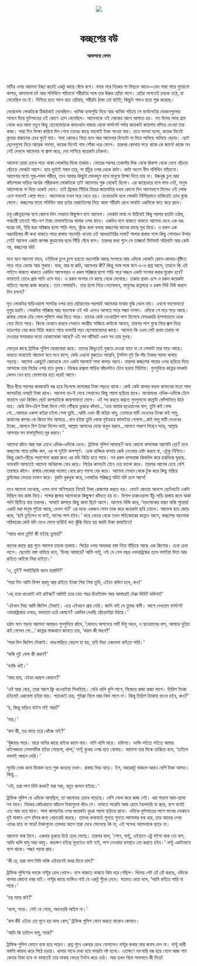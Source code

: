 <div align=center>
<img src=https://images.prothomalo.com/prothomalo-bangla%2F2023-07%2F7f13a8bf-a86c-4648-974b-65fa21268d9a%2FAfsana_Begum.jpg?rect=0%2C55%2C978%2C513&w=1200&ar=40%3A21&auto=format%2Ccompress&ogImage=true&mode=crop&overlay=&overlay_position=bottom&overlay_width_pct=1 />
<br><br>
<h1>কচ্ছপের বউ</h1> 
<h4>আফসানা বেগম</h4>
<br><br>
</div>

মাটির ওপর আমেনা ইচ্ছা করেই একটু কাছে ঘেঁষে বসে। বসার পরে নিজের পা পিছলে আনে—যেন সারা গায়ে পুরোনো কাপড়, কাদামাখা চট আর পলিথিনে প্যাঁচানো শরীরটার সঙ্গে তার ঊরুর ছোঁয়া লাগে। ছোঁয়া লাগতেই চমকে ওঠে, যা ভেবেছিল তা-ই। নিশ্চিত হতে গালে হাত ছোঁয়ায়, শরীরটা ঠান্ডা তো বটেই; কিছুটা শক্তও হতে শুরু করেছে।

ভোরবেলা লোকটাকে ঠিকঠাকই দেখেছিল। খানিক হামাগুড়ি দিয়ে আর খানিক গড়িয়ে সে ফার্মগেটের দোকানগুলোর সামনে দিয়ে ফুটপাতের ওই কোণে এসে থেমেছিল। আমেনাকে ওই লোকের আগে আসতে হয়। গত ঈদের সময় গ্রাম থেকে ধরে আনা নতুন কিছু ছেলেমেয়েকে কারওয়ান বাজার থেকে ফার্মগেট পর্যন্ত কয়েকটা জায়গায় বসিয়ে দেওয়া তার কাজ। সারা দিন ভিক্ষা করিয়ে দিন শেষে তাদের কাছে ভালোই টাকা পাওয়া যায়। তবে সমস্যা হলো, কয়েক দিনেই কুত্তার বাচ্চাদের চোখ ফুটে যায়। অন্য কোথাও গিয়ে বসে আর আমেনার হিস্যাটা না দিয়ে পালিয়ে পালিয়ে বেড়ায়। ছোট ছেলেগুলো নিয়ে আরেক সমস্যা, কয়েক দিনেই গাম শোঁকা ধরে ফেলে। তারপর কোথায় পড়ে থাকে কে জানে! কাজে মন নেই দেখলে আমেনার গা জ্বালা করে, দেয় লাগিয়ে কয়েকটা চটকনা।

আমেনা চোরা চোখে পড়ে থাকা লোকটার দিকে তাকায়। ভোরের পরপর তেজগাঁর দিক থেকে রিকশা থেকে নেমে ছেঁচড়ে ছেঁচড়ে লোকটা আসে। হাত দুটোই সম্বল তার, পা হাঁটুর ওপর থেকে কাটা। কাটা অংশে নীল পলিথিন প্যাঁচানো। আমেনার মতো সুস্থ–সবল শরীরে, তাও আবার কিছুটা মেদবহুল হলে মানুষে ভিক্ষা দিতে চায় না। উষ্কখুষ্ক চুল আর কাঁচাপাকা দাড়ির অর্ধেক শরীরঅলা লোকটাকে তাই আমেনার শুরু থেকেই হিংসা। এর কাছেধারে বসে লাভ নেই, মানুষ আমেনাকে না দিয়ে ওকেই দেবে। তাই ব্রিজের সিঁড়ির নিচের জায়গাটার দখল কোনো দিন আগেভাগে নিলেও ওই লোক এসে বসলেই কেল্লা ফতে। আমেনাকে তখন সরে যেতে হয়। চোখাচোখি হলে লোকটা নির্লিপ্তভাবে তাকিয়েই চোখ বুজে ফেলে। কচ্ছপের মতো পলিথিন আর চটের ঘেরাটোপের নিচে আধা শরীরটা রেখে মাথাটা একদিকে কাত করে রাখে।

তবু কৌতূহলের বশে কোনো দিন সেখানে কিছুক্ষণ বসে আমেনা। লোকটা মাথা না উঠিয়েই কিছু পরপর হাতটা ওঠায়, পথচারী তাতেই পাঁচ-দশ টাকা মেলামাইনের থালার ওপর রাখে। একদিন বসে থাকতে থাকতে আমেনা দেখে এক ভদ্র ঘরের বউ, ইস্ত্রি করা পরিষ্কার ছাপা শাড়ি গায়ে, ঝুঁকে কথা বলছে কচ্ছপের কানের কাছে মুখ নিয়ে। ও রকম এক ভদ্রমহিলার কী কথা থাকতে পারে রাস্তায় গড়াগড়ি খাওয়া ওই আধব্যাটারির সঙ্গে? শালার রাস্তার শব্দে কিছু শোনারও উপায় নেই! আমেনা একটা কাগজ কুড়ানোর ছলে সিঁড়ি ঘেঁষে বসে। তারপর কথা শুনে সে তাজ্জব! ফিটফাট মহিলাটা আর কেউ নয়, কচ্ছপের বউ!

মনে মনে আমেনা ভাবে, ওইদিকে চুপে চুপে হয়তো বড়লোকি আছে সংসারে আর এদিকে লোকটা রোদে-কাদায়-বৃষ্টিতে পড়ে পড়ে ভেজে আর শুকায়। যাক, যার যা রুচি, আমেনার কী? কিন্তু সঙ্গে সঙ্গে মনে এ-ও প্রশ্ন আসে, তাহলে কি এই লাইনে থাকতে থাকতে একদিন আমেনারও ও রকম পরিষ্কার ছাপা শাড়ি পরে সচ্ছল একটা সংসার করার মুরোদ হবে? ভাবতেই চোখে প্রায় পানি এসে যায়। ও রকম সংসার সে কাছে থেকে দেখেছে। ঢাকায় প্রথম এসে ও রকম কয়েকটা বাড়িতে পরপর কাজ করেছে। তবে পোষায়নি। তার হলো গিয়ে নেতাস্বভাব, মানুষের রান্নাঘরে ও রকম মিউ মিউ করলে দিন চলবে?

মৃত লোকটার দাড়িওয়ালা গালটার ওপর হাত ছোঁয়ানোর পরপরই আমেনার মাথায় বুদ্ধি খেলে যায়। এখনো ভালোমতো দুপুর হয়নি। লোকটার পরিষ্কার আর বড়লোক ওই বউ এলেও আসতে পারে সন্ধ্যা নাগাদ। এদিকে সে মরে পড়ে আছে। রাস্তার লোকে টের পেলে পুলিশে খবর দিতে পারে। তাদের কেউ বেওয়ারিশ লাশ হিসেবে বেসরকারি হাসপাতালে ওকে বেচে দিতে পারে। কিংবা যেখানে রাখবে সেখানে আত্মীয় সাজিয়ে কাউকে আনবে, তারপর লাশ বুঝে নিয়ে জ্বাল দিয়ে হাড়গোড় বের করে বিক্রি করতে পারে ডাক্তারি পড়া ছেলেমেয়েদের কাছে। আমেনা কি এখন সেই প্রথম ঢাকায় পা দেওয়ার সময়কার মতো বোকাসোকা আছে? এই সব আঁটঘাট এখন সব তার মুখস্থ।

মোড়ের কাছে ট্রাফিক পুলিশ ঘোরাফেরা করে। তাদের কিছুতেই বুঝতে দেওয়া যাবে না যে লোকটা মরে পড়ে আছে। ভাবতে ভাবতেই আমেনা মনে মনে হাসে, কেউ এখনো বুঝতেও পারেনি, টুসটাস দুই কি পাঁচ টাকার পয়সা থালায় পড়ছে। আমেনা একছুটে কোত্থেকে যেন একটা ময়লাটে সাদা কাপড় আনে। তারপর কচ্ছপের গায়ের ওপর ছড়িয়ে দিয়ে আন্দাজে তার পিঠের ওপর হাত বুলায়। নিজের রংজ্বলা শাড়ির আঁচলটাও টেনে ছড়ায় পিঠটায়। গুনগুনিয়ে কান্নার দমকটা কেমন যেন হাত বোলানোর হাত ধরেই আসে।

ধীরে ধীরে পয়সার ঝনঝনানি বন্ধ হয়ে নিঃশব্দে কাগজের টাকা পড়তে থাকে। কেউ কেউ থালার বদলে কাফনের মতো সাদা কাপড়টার ওপরই টাকা রাখে। আমেনা তা–ই দেখে সেখানেও কিছু পয়সা ছড়িয়ে রাখে। মাঝেমধ্যে এদিক–ওদিকে টেনে বাতাসে ওড়া কিঞ্চিৎ ছোট কাপড়টাকে জায়গামতো মেলে। এই সব করতে করতে গুনগুনানো কান্নাটা ফোঁপানিতে উঠে যায়। কেউ বিশ–ত্রিশ টাকা দিলে সেটা পৌঁছায় ডুকরে কাঁদায়...‘ওরে আমার ছাওয়ালের বাপ, তুমি কই গেলা গো...আমারে একলা কইরা চইলা গেলা তুমি...আমি এখন কী কইরা খামু, তোমারে মাটি দেওনের ট্যাকা কই পামু, কাফনের কাপড় কে কিন্যা দিব আমারে...বাপ হইয়া তুমি পোলা দুইডারে ফালাইয়া গেলাগা...কই পামু মাটি দেওনের ট্যাকা...আপনে বিশ ট্যাকা দিলেন ভাই, আল্লায় আপনের দোয়া কবুল করবে...আপনে পঞ্চাশ দিছেন স্যার, আল্লায় আপনার সব বালামুসিবত দূর করবে।’

আমেনা কাঁদে আর সরু চোখে এদিক–ওদিকে দেখে। ট্রাফিক পুলিশ আসছে? অন্য কোনো ধান্দাবাজ আসেনি তো? তবে কচ্ছপের গায়ে হাড্ডি কম, এর পা দুইটা অসম্পূর্ণ। একে হাড্ডির ধান্দায় কেউ নেওয়ার চেষ্টা করবে না, এটুকু নিশ্চিত। কিন্তু কেটে–ছিঁড়ে পড়াশোনা করার জন্য এর বডি বিক্রি হতে পারে। সব রকম ধান্দাবাজ কিলবিল করে চারদিকে ঘুরছে. ভাবনাটা আসতেই আমেনা অনিরাপদ বোধ করে। পিঠের কাপড়টা টেনে দেয় ভালো করে। তারপর আগের চেয়ে বেশি তারস্বরে কাঁদে। রাস্তার লোকেরা থতমত খেয়ে দ্রুত পয়সা বের করে। আমেনা সেখান থেকে টুক করে কিছু সরিয়ে ব্লাউজের ভেতরে চালান করে। বুকটা ধুকধুক করে, লোকটার পরিচ্ছন্ন বউটা যদি চলে আসে!

তবে আমেনা দেখেছে, এসব নানা অনিশ্চয়তা নিয়েই টাকা রোজগার করতে হয়। ভোটে জেতার আনন্দে ছোটখাটো একটা মিছিল যায় রাস্তা দিয়ে। শব্দের জ্বালায় আমেনাকে কিছুক্ষণ কাঁদতে হয় না। বিশাল চাকাওয়ালা উঁচু গাড়ি রাস্তায় জমে থাকা পানি ছিটিয়ে যায় তারপর। সাদাটে কাপড়ে কিছু কাদা ছিটে আসে। আমেনা খিস্তি করে, ‘বড়লোকের বাচ্চা নাকি শুয়োর! একটা মরা মানুষ শুইয়া আছে, দেখস না?’ এর মধ্যে একজন ফোন তাক করে কয়েকটা ছবি তোলে। আমেনা হাত জোড় করে, ‘ছবি তুইলেন না ভাই, লাশের পাপ হইব।’ ভয়ে ভেতর থেকে তখন সত্যিকারের কান্নাও আসে, কচ্ছপের বড়লোক পরিবারের কেউ যদি দেখে ফেলে ছবিটা! কত ঝুঁকি নিতে হয় কয়টা টাকা কামাইতে!

‘আরে খালা তুমি! কী হইছে তুমার?’

কানের কাছে প্রশ্ন শুনে আমেনা চমকে তাকায়। পিঠের ওপর আধভরা বস্তা নিয়ে দাঁড়িয়ে আছে এক কিশোর। চেনা চেনা লাগে। ছেলেটা বস্তা নামিয়ে বলে, ‘চিনছ আমারে? আমি নান্টু, ওই যে গেল বছর ওভারব্রিজের তলে বসাইয়া দিতা আর রাইতে আইসা নিয়া যাইতা।’

‘ও, তুই? পলাইছিলি ক্যান হারামি?’

‘সারা দিন আমি ভিক্ষা করমু আর রাইতে ট্যাকা নিয়া নিবা তুমি, এইডা কদ্দিন চলে, কও!’

‘এহ্ তরে খাওয়াই নাই রাইন্ধা? আমিই তরে ঢাহা শহর চিনাইলাম আর আমারেই টেক্কা দিবি? যাউগ্যা!’

‘এইখান দিয়া আমি জিনিস টোকাই। এরে এইখানে প্রায় দেহি। জানি নাই যে তুমার স্বামী। আগে দেখতাম ফার্মগেট ওভারব্রিজের ওপরে, ভাবতাম ওঠে কেমনে? একদিন দেখছি ছেঁচড়াইয়া উঠছে।’

হঠাৎ মনে পড়ায় আমেনা আবারও গুনগুনিয়ে কাঁদে, ‘কেমনে আপনেরে মাটি দিমু অহন, ও ছাওয়ালের বাপ, আমারে থুইয়া কই গেলেন গো...’ কান্নার মাঝখানে জানতে চায়, ‘করস কী অহন?’

‘সারা দিন জিনিস টোকাই। ভাঙগারিতে বেচলে যা হয়, তাই দিয়া একবেলা খাইতে পারি।’

‘বাকি দুই বেলা কী করস?’

‘ডান্ডি খাই।’

‘আয় হায়, এইডা ধরছস কেমনে?’

‘ওই যারা বেচে, তারা আগে ফ্রি খাওয়াইয়া শিখাইছে। দেখি খালি খুশি লাগে, নিজেরে রাজা রাজা লাগে। তিরিশ ট্যাকা হইলেই একবেলা হইয়া যায়। প্যাকেটে দেয়, শুইক্কা নিলে আর খিদা লাগে না। কিন্তু তিরিশ ট্যাকায় খাওন হইব, কও?’

‘হ, কিন্তু বাড়িত যাইস নাই আর?’

‘নাহ্।’

‘কস কী, তর মায়ে তরে খোঁজে নাই?’

‘খুঁজবার পারে। মায়ে নানির কাছে রাইখা কামে যায়। নানি খালি মারে। যাউগ্যা। ডান্ডি লইতে লইতে আমার কইলজাডা পেলাসটিক হইয়া গেছেগা, খালা,’ নান্টু বুকের ওপর হাত বোলায়। আমেনা তার দিকে তাকিয়ে বলে, ‘তাইলে ভালাই আছস দেহি।’

সূর্যের তেজ কমে বিকেল হতে শুরু করেছে তখন। রাস্তায় ভিড় বাড়ে। ইশ, আরেকটু থাকলে আরও বেশি টাকা আসত। কিন্তু...

‘ওই, তরা লাশ নিবি কখন? সরা সরা, বহুত কান্দন হইছে।’

ট্রাফিক পুলিশ যে এদিকে আসছিল, তা আমেনার চোখে পড়েছে। বেশি লোভ করে কাজ নেই। ধরা পড়লে আম-ছালা সব যাবে। নিজের কোঁচকানো আঁচলে টাকাগুলো বাঁধে সে। ভাবতে পারেনি আজ রোদে টহলদারি না করে, বসে বসেই এত আয় হয়ে যাবে। সাদা কাপড়টার ওপর কয়েকটা খুচরা পয়সা ছড়িয়ে রাখে। ওদিকে ফুটপাতের পাশে ফলের দোকানে দুই মাস্তান এসে চাঁদার জন্য খেচাখেচি করছে। তাদের কথাবার্তা শুনতে শুনতে আমেনার ভয় ধরে, তার আয়ের ওপর ওদের হাত না পড়ে! টাকাগুলো তোলার আগে তারা দেখে ফেলেছে কি না, এই সন্দেহ আমেনাকে ছাড়ে না।

আমেনা নাক টানে। একবার ডুকরে উঠে চোখ মোছে। তারপর বলে, ‘শোন, নান্টু, এইহানে এট্টু বইসা থাক তো বাপ, আমি খালি যামু আর আমু। কতক্ষণ হইছে মুততেও যাই নাই, লাশ নেওয়ার ব্যবস্থাও তো করতে হইব।’ নান্টু একইভাবে বসে থাকে। সন্ধ্যা গড়ায় প্রায়।

‘কী রে, তরা লাশ নিবি নাকি এইহানেই কবর দিতে চাস?’

ট্রাফিক পুলিশের ধমকে নান্টুর চোখ খোলে। বসে থাকতে থাকতে ঝিম ধরে গেছিল। খিদেয় পেট চোঁ চোঁ করছে, ওদিকে খালার কোনো খবর নাই। নান্টুর কাছে ডান্ডিও নাই যে একটু শুঁকে নেবে। থতমত খেয়ে বলে, ‘আমি কইতে পারি না স্যার।’

‘তর মায়ে কই?’

‘খালা, স্যার। সেই যে গেছে, অহনতরি আইল না।’

‘কস কী! এইডা তো মুনে হয় অন্য কেস,’ ট্রাফিক পুলিশ ফোন করতে থাকেন কোথাও।

‘আমি কি তাইলে যামু, স্যার?’

ট্রাফিক পুলিশ ফোনে ব্যস্ত হয়ে পড়েন। প্রশ্ন শুনে একবার চোখ বোলালেও নান্টুর কথার আর জবাব দেন না। নান্টু ভারী বস্তাটা কায়দা করে পিঠে চড়ায়। খালার সাথে দেখা হয়ে সময়টা নষ্ট হলো। এতক্ষণে ভাংগারি বন্ধ হয়ে গেলে আজ গাম কেনার টাকা হবে না ভাবতেই তার মাথার ভেতর টনটন করে ওঠে। আর তখন খিদে সামলাবে কী দিয়ে!

